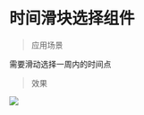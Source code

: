 # 时间滑块选择组件


> 应用场景  

需要滑动选择一周内的时间点

> 效果

![](http://xiejun-image.oss-cn-hangzhou.aliyuncs.com/hexo/%E6%97%B6%E9%97%B4%E6%BB%91%E5%9D%97.gif)
